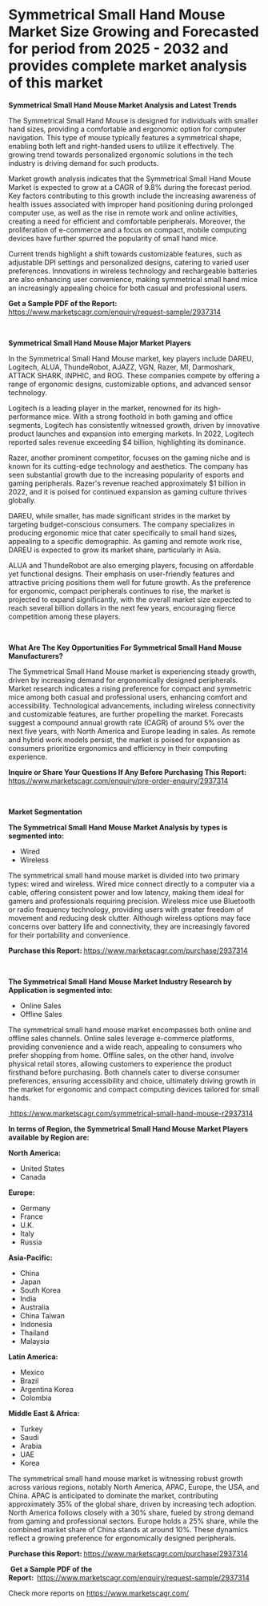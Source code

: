 <p><h1>Symmetrical Small Hand Mouse Market Size Growing and Forecasted for period from 2025 - 2032 and provides complete market analysis of this market</h1></p><p><strong>Symmetrical Small Hand Mouse Market Analysis and Latest Trends</strong></p>
<p><p>The Symmetrical Small Hand Mouse is designed for individuals with smaller hand sizes, providing a comfortable and ergonomic option for computer navigation. This type of mouse typically features a symmetrical shape, enabling both left and right-handed users to utilize it effectively. The growing trend towards personalized ergonomic solutions in the tech industry is driving demand for such products.</p><p>Market growth analysis indicates that the Symmetrical Small Hand Mouse Market is expected to grow at a CAGR of 9.8% during the forecast period. Key factors contributing to this growth include the increasing awareness of health issues associated with improper hand positioning during prolonged computer use, as well as the rise in remote work and online activities, creating a need for efficient and comfortable peripherals. Moreover, the proliferation of e-commerce and a focus on compact, mobile computing devices have further spurred the popularity of small hand mice.</p><p>Current trends highlight a shift towards customizable features, such as adjustable DPI settings and personalized designs, catering to varied user preferences. Innovations in wireless technology and rechargeable batteries are also enhancing user convenience, making symmetrical small hand mice an increasingly appealing choice for both casual and professional users.</p></p>
<p><strong>Get a Sample PDF of the Report:&nbsp;</strong> <a href="https://www.marketscagr.com/enquiry/request-sample/2937314?utm_campaign=3189&utm_medium=2&utm_source=Github&utm_content=ia&utm_term=14032025&utm_id=symmetrical-small-hand-mouse">https://www.marketscagr.com/enquiry/request-sample/2937314</a></p>
<p>&nbsp;</p>
<p><strong>Symmetrical Small Hand Mouse Major Market Players</strong></p>
<p><p>In the Symmetrical Small Hand Mouse market, key players include DAREU, Logitech, ALUA, ThundeRobot, AJAZZ, VGN, Razer, MI, Darmoshark, ATTACK SHARK, INPHIC, and ROG. These companies compete by offering a range of ergonomic designs, customizable options, and advanced sensor technology.</p><p>Logitech is a leading player in the market, renowned for its high-performance mice. With a strong foothold in both gaming and office segments, Logitech has consistently witnessed growth, driven by innovative product launches and expansion into emerging markets. In 2022, Logitech reported sales revenue exceeding $4 billion, highlighting its dominance.</p><p>Razer, another prominent competitor, focuses on the gaming niche and is known for its cutting-edge technology and aesthetics. The company has seen substantial growth due to the increasing popularity of esports and gaming peripherals. Razer's revenue reached approximately $1 billion in 2022, and it is poised for continued expansion as gaming culture thrives globally.</p><p>DAREU, while smaller, has made significant strides in the market by targeting budget-conscious consumers. The company specializes in producing ergonomic mice that cater specifically to small hand sizes, appealing to a specific demographic. As gaming and remote work rise, DAREU is expected to grow its market share, particularly in Asia.</p><p>ALUA and ThundeRobot are also emerging players, focusing on affordable yet functional designs. Their emphasis on user-friendly features and attractive pricing positions them well for future growth. As the preference for ergonomic, compact peripherals continues to rise, the market is projected to expand significantly, with the overall market size expected to reach several billion dollars in the next few years, encouraging fierce competition among these players.</p></p>
<p>&nbsp;</p>
<p><strong>What Are The Key Opportunities For Symmetrical Small Hand Mouse Manufacturers?</strong></p>
<p><p>The Symmetrical Small Hand Mouse market is experiencing steady growth, driven by increasing demand for ergonomically designed peripherals. Market research indicates a rising preference for compact and symmetric mice among both casual and professional users, enhancing comfort and accessibility. Technological advancements, including wireless connectivity and customizable features, are further propelling the market. Forecasts suggest a compound annual growth rate (CAGR) of around 5% over the next five years, with North America and Europe leading in sales. As remote and hybrid work models persist, the market is poised for expansion as consumers prioritize ergonomics and efficiency in their computing experience.</p></p>
<p><strong>Inquire or Share Your Questions If Any Before Purchasing This Report:</strong> <a href="https://www.marketscagr.com/enquiry/pre-order-enquiry/2937314?utm_campaign=3189&utm_medium=2&utm_source=Github&utm_content=ia&utm_term=14032025&utm_id=symmetrical-small-hand-mouse">https://www.marketscagr.com/enquiry/pre-order-enquiry/2937314</a></p>
<p>&nbsp;</p>
<p><strong>Market Segmentation</strong></p>
<p><strong>The Symmetrical Small Hand Mouse Market Analysis by types is segmented into:</strong></p>
<p><ul><li>Wired</li><li>Wireless</li></ul></p>
<p><p>The symmetrical small hand mouse market is divided into two primary types: wired and wireless. Wired mice connect directly to a computer via a cable, offering consistent power and low latency, making them ideal for gamers and professionals requiring precision. Wireless mice use Bluetooth or radio frequency technology, providing users with greater freedom of movement and reducing desk clutter. Although wireless options may face concerns over battery life and connectivity, they are increasingly favored for their portability and convenience.</p></p>
<p><strong>Purchase this Report:&nbsp;</strong><a href="https://www.marketscagr.com/purchase/2937314?utm_campaign=3189&utm_medium=2&utm_source=Github&utm_content=ia&utm_term=14032025&utm_id=symmetrical-small-hand-mouse">https://www.marketscagr.com/purchase/2937314</a></p>
<p>&nbsp;</p>
<p><strong>The Symmetrical Small Hand Mouse Market Industry Research by Application is segmented into:</strong></p>
<p><ul><li>Online Sales</li><li>Offline Sales</li></ul></p>
<p><p>The symmetrical small hand mouse market encompasses both online and offline sales channels. Online sales leverage e-commerce platforms, providing convenience and a wide reach, appealing to consumers who prefer shopping from home. Offline sales, on the other hand, involve physical retail stores, allowing customers to experience the product firsthand before purchasing. Both channels cater to diverse consumer preferences, ensuring accessibility and choice, ultimately driving growth in the market for ergonomic and compact computing devices tailored for small hands.</p></p>
<p><a href="https://www.marketscagr.com/symmetrical-small-hand-mouse-r2937314?utm_campaign=3189&utm_medium=2&utm_source=Github&utm_content=ia&utm_term=14032025&utm_id=symmetrical-small-hand-mouse">&nbsp;https://www.marketscagr.com/symmetrical-small-hand-mouse-r2937314</a></p>
<p><strong>In terms of Region, the Symmetrical Small Hand Mouse Market Players available by Region are:</strong></p>
<p>
    <p> <strong> North America: </strong>
        <ul>
            <li>United States</li>
            <li>Canada</li>
        </ul>
        </p> 
    <p> <strong> Europe: </strong>
        <ul>
            <li>Germany</li>
            <li>France</li>
            <li>U.K.</li>
            <li>Italy</li>
            <li>Russia</li>
        </ul>
        </p> 
    <p> <strong> Asia-Pacific: </strong>
        <ul>
            <li>China</li>
            <li>Japan</li>
            <li>South Korea</li>
            <li>India</li>
            <li>Australia</li>
            <li>China Taiwan</li>
            <li>Indonesia</li>
            <li>Thailand</li>
            <li>Malaysia</li>
        </ul>
        </p> 
    <p> <strong> Latin America: </strong>
        <ul>
            <li>Mexico</li>
            <li>Brazil</li>
            <li>Argentina Korea</li>
            <li>Colombia</li>
        </ul>
        </p> 
    <p> <strong> Middle East & Africa: </strong>
        <ul>
            <li>Turkey</li>
            <li>Saudi</li>
            <li>Arabia</li>
            <li>UAE</li>
            <li>Korea</li>
        </ul>
    </p>
    </p>
<p><p>The symmetrical small hand mouse market is witnessing robust growth across various regions, notably North America, APAC, Europe, the USA, and China. APAC is anticipated to dominate the market, contributing approximately 35% of the global share, driven by increasing tech adoption. North America follows closely with a 30% share, fueled by strong demand from gaming and professional sectors. Europe holds a 25% share, while the combined market share of China stands at around 10%. These dynamics reflect a growing preference for ergonomically designed peripherals.</p></p>
<p><strong>Purchase this Report: </strong><a href="https://www.marketscagr.com/purchase/2937314?utm_campaign=3189&utm_medium=2&utm_source=Github&utm_content=ia&utm_term=14032025&utm_id=symmetrical-small-hand-mouse">https://www.marketscagr.com/purchase/2937314</a></p>
<p>&nbsp;<strong>Get a Sample PDF of the Report:&nbsp;&nbsp;</strong><a href="https://www.marketscagr.com/enquiry/request-sample/2937314?utm_campaign=3189&utm_medium=2&utm_source=Github&utm_content=ia&utm_term=14032025&utm_id=symmetrical-small-hand-mouse">https://www.marketscagr.com/enquiry/request-sample/2937314</a></p>
<p><strong></strong></p>
<p>Check more reports on <a href="https://www.marketscagr.com/?utm_campaign=3189&utm_medium=2&utm_source=Github&utm_content=ia&utm_term=14032025&utm_id=symmetrical-small-hand-mouse">https://www.marketscagr.com/</a></p>